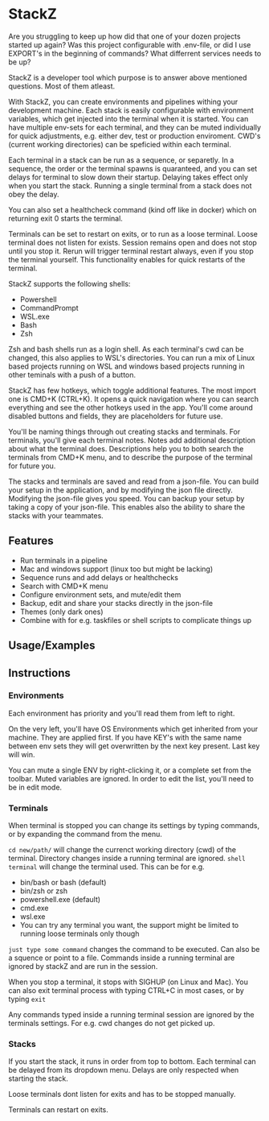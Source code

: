 # StackZ

Are you struggling to keep up how did that one of your dozen projects started up again? Was this project configurable with .env-file, or did I use EXPORT's in the beginning of commands? What differrent services needs to be up?

StackZ is a developer tool which purpose is to answer above mentioned questions. Most of them atleast.

With StackZ, you can create environments and pipelines withing your development machine. Each stack is easily configurable with environment variables, which get injected into the terminal when it is started. You can have multiple env-sets for each terminal, and they can be muted individually for quick adjustments, e.g. either dev, test or production enviroment. CWD's (current working directories) can be speficied within each terminal.

Each terminal in a stack can be run as a sequence, or separetly. In a sequence, the order or the terminal spawns is quaranteed, and you can set delays for terminal to slow down their startup. Delaying takes effect only when you start the stack. Running a single terminal from a stack does not obey the delay. 

You can also set a healthcheck command (kind off like in docker) which on returning exit 0 starts the terminal.


Terminals can be set to restart on exits, or to run as a loose terminal. Loose terminal does not listen for exists. Session remains open and does not stop until you stop it. Rerun will trigger terminal restart always, even if you stop the terminal yourself. This functionality enables for quick restarts of the terminal.

StackZ supports the following shells:

-   Powershell
-   CommandPrompt
-   WSL.exe
-   Bash
-   Zsh

Zsh and bash shells run as a login shell. As each terminal's cwd can be changed, this also applies to WSL's directories. You can run a mix of Linux based projects running on WSL and windows based projects running in other teminals with a push of a button. 

StackZ has few hotkeys, which toggle additional features. The most import one is CMD+K (CTRL+K). It opens a quick navigation where you can search everything and see the other hotkeys used in the app. You'll come around disabled buttons and fields, they are placeholders for future use.

You'll be naming things through out creating stacks and terminals. For terminals, you'll give each terminal notes. Notes add additional description about what the terminal does. Descriptions help you to both search the terminals from CMD+K menu, and to describe the purpose of the terminal for future you.

The stacks and terminals are saved and read from a json-file. You can build your setup in the application, and by modifying the json file directly. Modifying the json-file gives you speed. You can backup your setup by taking a copy of your json-file. This enables also the ability to share the stacks with your teammates.

## Features

-   Run terminals in a pipeline
-   Mac and windows support (linux too but might be lacking)
-   Sequence runs and add delays or healthchecks
-   Search with CMD+K menu
-   Configure environment sets, and mute/edit them
-   Backup, edit and share your stacks directly in the json-file
-   Themes (only dark ones)
-   Combine with for e.g. taskfiles or shell scripts to complicate things up

## Usage/Examples

###

## Instructions

### Environments

Each environment has priority and you'll read them from left to right.

On the very left, you'll have OS Environments which get inherited from your machine. They are applied first. If you have KEY's with the same name between env sets they will get overwritten by the next key present. Last key will win.

You can mute a single ENV by right-clicking it, or a complete set from the toolbar. Muted variables are ignored. In order to edit the list, you'll need to be in edit mode.

### Terminals

When terminal is stopped you can change its settings by typing commands, or by expanding the command from the menu.

`cd new/path/` will change the currenct working directory (cwd) of the terminal. Directory changes inside a running terminal are ignored.
`shell terminal` will change the terminal used. This can be for e.g.

-   bin/bash or bash (default)
-   bin/zsh or zsh
-   powershell.exe (default)
-   cmd.exe
-   wsl.exe
-   You can try any terminal you want, the support might be limited to running loose terminals only though

`just type some command` changes the command to be executed. Can also be a squence or point to a file. Commands inside a running terminal are ignored by stackZ and are run in the session.

When you stop a terminal, it stops with SIGHUP (on Linux and Mac).
You can also exit terminal process with typing CTRL+C in most cases, or by typing `exit`

Any commands typed inside a running terminal session are ignored by the terminals settings. For e.g. cwd changes do not get picked up.

### Stacks

If you start the stack, it runs in order from top to bottom. Each terminal can be delayed from its dropdown menu. Delays are only respected when starting the stack.

Loose terminals dont listen for exits and has to be stopped manually.

Terminals can restart on exits.
